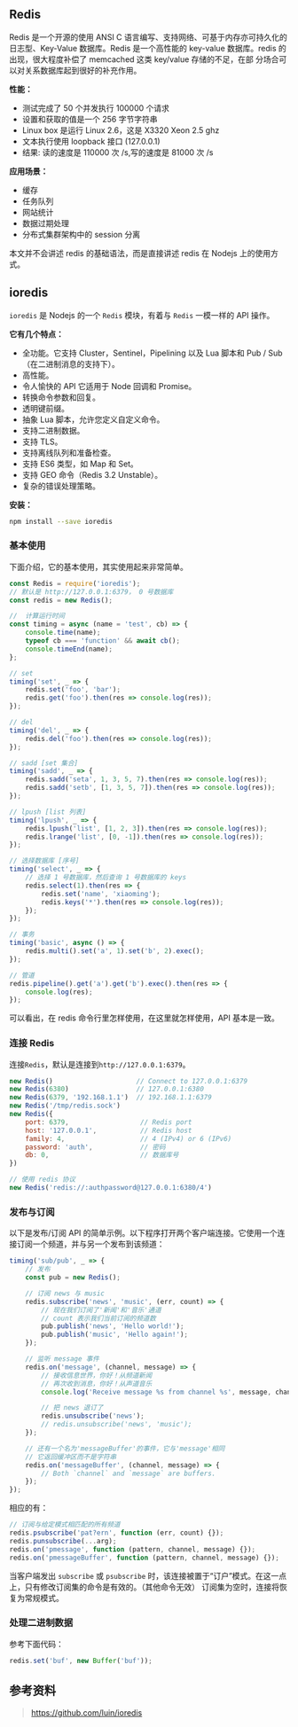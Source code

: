 
## Redis
Redis 是一个开源的使用 ANSI C 语言编写、支持网络、可基于内存亦可持久化的日志型、Key-Value 数据库。Redis 是一个高性能的 key-value 数据库。redis 的出现，很大程度补偿了 memcached 这类 key/value 存储的不足，在部 分场合可以对关系数据库起到很好的补充作用。

**性能：**
- 测试完成了 50 个并发执行 100000 个请求
- 设置和获取的值是一个 256 字节字符串
- Linux box 是运行 Linux 2.6，这是 X3320 Xeon 2.5 ghz
- 文本执行使用 loopback 接口 (127.0.0.1)
- 结果: 读的速度是 110000 次 /s,写的速度是 81000 次 /s

**应用场景：**
- 缓存
- 任务队列
- 网站统计
- 数据过期处理
- 分布式集群架构中的 session 分离

本文并不会讲述 redis 的基础语法，而是直接讲述 redis 在 Nodejs 上的使用方式。

## ioredis
`ioredis` 是 Nodejs 的一个 `Redis` 模块，有着与 `Redis` 一模一样的 API 操作。

**它有几个特点：**

- 全功能。它支持 Cluster，Sentinel，Pipelining 以及 Lua 脚本和 Pub / Sub（在二进制消息的支持下）。
- 高性能。
- 令人愉快的 API 它适用于 Node 回调和 Promise。
- 转换命令参数和回复。
- 透明键前缀。
- 抽象 Lua 脚本，允许您定义自定义命令。
- 支持二进制数据。
- 支持 TLS。
- 支持离线队列和准备检查。
- 支持 ES6 类型，如 Map 和 Set。
- 支持 GEO 命令（Redis 3.2 Unstable）。
- 复杂的错误处理策略。

**安装：**

```bash
npm install --save ioredis
```

### 基本使用
下面介绍，它的基本使用，其实使用起来非常简单。

```js
const Redis = require('ioredis');
// 默认是 http://127.0.0.1:6379， 0 号数据库
const redis = new Redis();

//  计算运行时间
const timing = async (name = 'test', cb) => {
    console.time(name);
    typeof cb === 'function' && await cb();
    console.timeEnd(name);
};

// set
timing('set', _ => {
    redis.set('foo', 'bar');
    redis.get('foo').then(res => console.log(res));
});

// del
timing('del', _ => {
    redis.del('foo').then(res => console.log(res));
});

// sadd [set 集合]
timing('sadd', _ => {
    redis.sadd('seta', 1, 3, 5, 7).then(res => console.log(res));
    redis.sadd('setb', [1, 3, 5, 7]).then(res => console.log(res));
});

// lpush [list 列表]
timing('lpush', _ => {
    redis.lpush('list', [1, 2, 3]).then(res => console.log(res));
    redis.lrange('list', [0, -1]).then(res => console.log(res));
});

// 选择数据库 [序号]
timing('select', _ => {
    // 选择 1 号数据库，然后查询 1 号数据库的 keys
    redis.select(1).then(res => {
        redis.set('name', 'xiaoming');
        redis.keys('*').then(res => console.log(res));
    });
});

// 事务
timing('basic', async () => {
    redis.multi().set('a', 1).set('b', 2).exec();
});

// 管道
redis.pipeline().get('a').get('b').exec().then(res => {
    console.log(res);
});
```

可以看出，在 redis 命令行里怎样使用，在这里就怎样使用，API 基本是一致。

### 连接 Redis
连接`Redis`，默认是连接到`http://127.0.0.1:6379`。

```js
new Redis()                     // Connect to 127.0.0.1:6379
new Redis(6380)                 // 127.0.0.1:6380
new Redis(6379, '192.168.1.1')  // 192.168.1.1:6379
new Redis('/tmp/redis.sock')
new Redis({
    port: 6379,                  // Redis port
    host: '127.0.0.1',           // Redis host
    family: 4,                   // 4 (IPv4) or 6 (IPv6)
    password: 'auth',            // 密码
    db: 0,                       // 数据库号
})

// 使用 redis 协议
new Redis('redis://:authpassword@127.0.0.1:6380/4')
```

### 发布与订阅
以下是发布/订阅 API 的简单示例。以下程序打开两个客户端连接。它使用一个连接订阅一个频道，并与另一个发布到该频道：

```js
timing('sub/pub', _ => {
    // 发布
    const pub = new Redis();

    // 订阅 news 与 music
    redis.subscribe('news', 'music', (err, count) => {
        // 现在我们订阅了'新闻'和'音乐'通道
        // count 表示我们当前订阅的频道数
        pub.publish('news', 'Hello world!');
        pub.publish('music', 'Hello again!');
    });

    // 监听 message 事件
    redis.on('message', (channel, message) => {
        // 接收信息世界，你好！从频道新闻
        // 再次收到消息，你好！从声道音乐
        console.log('Receive message %s from channel %s', message, channel);

        // 把 news 退订了
        redis.unsubscribe('news');
        // redis.unsubscribe('news', 'music');
    });

    // 还有一个名为'messageBuffer'的事件，它与'message'相同
    // 它返回缓冲区而不是字符串
    redis.on('messageBuffer', (channel, message) => {
        // Both `channel` and `message` are buffers.
    });
});
```

相应的有：

```js
// 订阅与给定模式相匹配的所有频道
redis.psubscribe('pat?ern', function (err, count) {});
redis.punsubscribe(...arg);
redis.on('pmessage', function (pattern, channel, message) {});
redis.on('pmessageBuffer', function (pattern, channel, message) {});
```

当客户端发出 `subscribe` 或 `psubscribe` 时，该连接被置于“订户”模式。在这一点上，只有修改订阅集的命令是有效的。（其他命令无效）
订阅集为空时，连接将恢复为常规模式。

### 处理二进制数据
参考下面代码：

```js
redis.set('buf', new Buffer('buf'));
```

## 参考资料
> https://github.com/luin/ioredis


